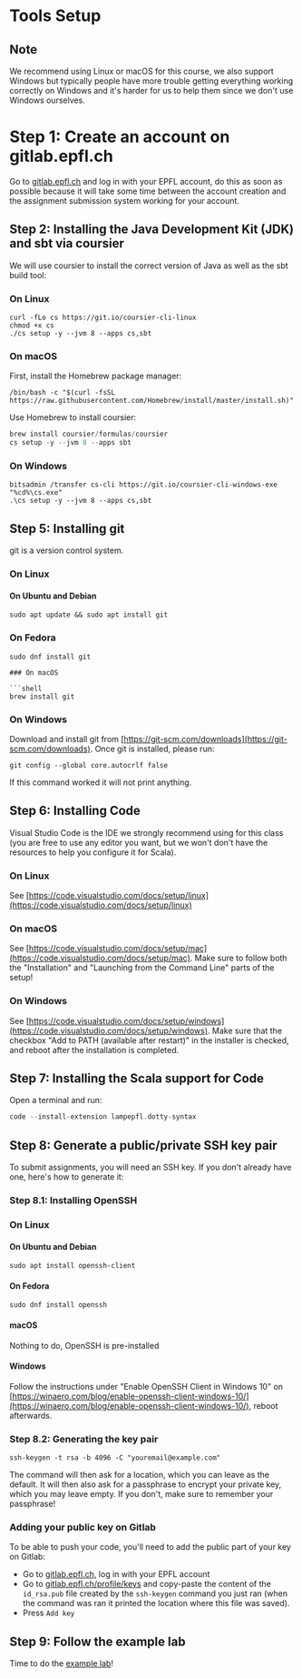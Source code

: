 # Tools Setup

## Note

We recommend using Linux or macOS for this course, we also support Windows but
typically people have more trouble getting everything working correctly on
Windows and it's harder for us to help them since we don't use Windows
ourselves.

# Step 1: Create an account on gitlab.epfl.ch

Go to [gitlab.epfl.ch](https://gitlab.epfl.ch/) and log in with your EPFL account, do this as soon as
possible because it will take some time between the account creation and the
assignment submission system working for your account.

## Step 2: Installing the Java Development Kit (JDK) and sbt via coursier

We will use coursier to install the correct version of
Java as well as the sbt build tool:

### On Linux

```shell
curl -fLo cs https://git.io/coursier-cli-linux
chmod +x cs
./cs setup -y --jvm 8 --apps cs,sbt
```

### On macOS

First, install the Homebrew package manager:
```shell
/bin/bash -c "$(curl -fsSL https://raw.githubusercontent.com/Homebrew/install/master/install.sh)"
```
Use Homebrew to install coursier:
```scala
brew install coursier/formulas/coursier
cs setup -y --jvm 8 --apps sbt
```

### On Windows

```shell
bitsadmin /transfer cs-cli https://git.io/coursier-cli-windows-exe "%cd%\cs.exe"
.\cs setup -y --jvm 8 --apps cs,sbt
```

## Step 5: Installing git

git is a version control system.

### On Linux

#### On Ubuntu and Debian

```shell
sudo apt update && sudo apt install git
```

### On Fedora

```shell
sudo dnf install git

### On macOS

```shell
brew install git
```

### On Windows

Download and install git from [https://git-scm.com/downloads](https://git-scm.com/downloads).
Once git is installed, please run:

```shell
git config --global core.autocrlf false
```

If this command worked it will not print anything.

## Step 6: Installing Code

Visual Studio Code is the IDE we strongly recommend using for this class (you are free to use any editor you want, but we won't don't have the resources to help you configure it for Scala).

### On Linux

See [https://code.visualstudio.com/docs/setup/linux](https://code.visualstudio.com/docs/setup/linux)

### On macOS

See [https://code.visualstudio.com/docs/setup/mac](https://code.visualstudio.com/docs/setup/mac).
Make sure to follow both the "Installation" and "Launching from the Command Line" parts of the setup!

### On Windows

See [https://code.visualstudio.com/docs/setup/windows](https://code.visualstudio.com/docs/setup/windows).
Make sure that the checkbox "Add to PATH (available after restart)" in the
installer is checked, and reboot after the installation is completed.

## Step 7: Installing the Scala support for Code

Open a terminal and run:
```scala
code --install-extension lampepfl.dotty-syntax
```

## Step 8: Generate a public/private SSH key pair

To submit assignments, you will need an SSH key. If you don't already have one, here's how to generate it:

### Step 8.1: Installing OpenSSH

### On Linux

#### On Ubuntu and Debian

```shell
sudo apt install openssh-client
```
#### On Fedora

```shell
sudo dnf install openssh
```

#### macOS

Nothing to do, OpenSSH is pre-installed

#### Windows

Follow the instructions under "Enable OpenSSH Client in Windows 10" on
[https://winaero.com/blog/enable-openssh-client-windows-10/](https://winaero.com/blog/enable-openssh-client-windows-10/),
reboot afterwards.

### Step 8.2: Generating the key pair

```shell
ssh-keygen -t rsa -b 4096 -C "youremail@example.com"
```

The command will then ask for a location, which you can leave as the default. It will then also ask for a passphrase to encrypt your private key, which you may leave empty. If you don't, make sure to remember your passphrase!

### Adding your public key on Gitlab

To be able to push your code, you'll need to add the public part of your key on Gitlab:
- Go to [gitlab.epfl.ch](https://gitlab.epfl.ch), log in with your EPFL account
- Go to [gitlab.epfl.ch/profile/keys](https://gitlab.epfl.ch/profile/keys) and copy-paste the content of the `id_rsa.pub` file created by the `ssh-keygen` command you just ran (when the command was ran it printed the location where this file was saved).
- Press `Add key`

## Step 9: Follow the example lab

Time to do the [example lab](example-lab.md)!
